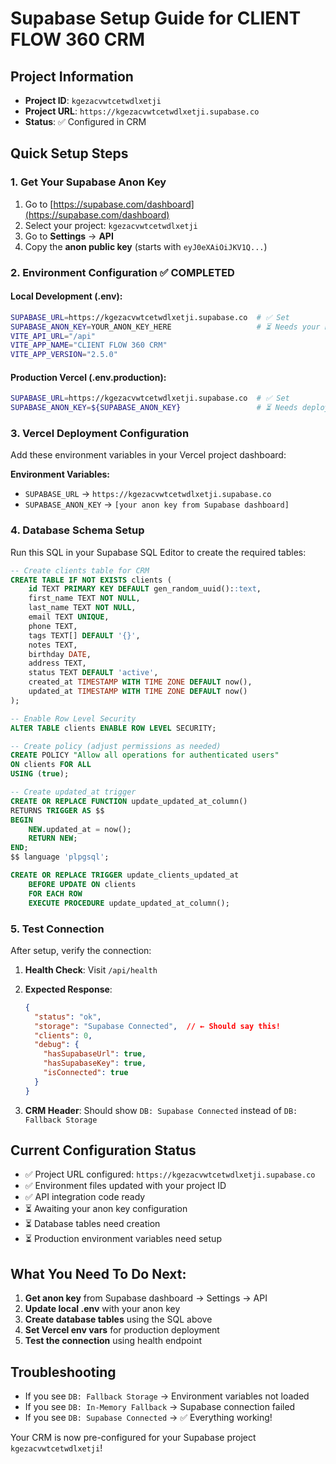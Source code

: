 # Supabase Setup Guide for CLIENT FLOW 360 CRM

## Project Information
- **Project ID**: `kgezacvwtcetwdlxetji` 
- **Project URL**: `https://kgezacvwtcetwdlxetji.supabase.co`
- **Status**: ✅ Configured in CRM

## Quick Setup Steps

### 1. Get Your Supabase Anon Key
1. Go to [https://supabase.com/dashboard](https://supabase.com/dashboard)
2. Select your project: `kgezacvwtcetwdlxetji`
3. Go to **Settings** → **API**
4. Copy the **anon public key** (starts with `eyJ0eXAiOiJKV1Q...`)

### 2. Environment Configuration ✅ COMPLETED

#### Local Development (.env):
```bash
SUPABASE_URL=https://kgezacvwtcetwdlxetji.supabase.co  # ✅ Set
SUPABASE_ANON_KEY=YOUR_ANON_KEY_HERE                   # ⏳ Needs your key
VITE_API_URL="/api"
VITE_APP_NAME="CLIENT FLOW 360 CRM"
VITE_APP_VERSION="2.5.0"
```

#### Production Vercel (.env.production):
```bash
SUPABASE_URL=https://kgezacvwtcetwdlxetji.supabase.co  # ✅ Set
SUPABASE_ANON_KEY=${SUPABASE_ANON_KEY}                 # ⏳ Needs deployment config
```

### 3. Vercel Deployment Configuration
Add these environment variables in your Vercel project dashboard:

**Environment Variables:**
- `SUPABASE_URL` → `https://kgezacvwtcetwdlxetji.supabase.co`
- `SUPABASE_ANON_KEY` → `[your anon key from Supabase dashboard]`

### 4. Database Schema Setup
Run this SQL in your Supabase SQL Editor to create the required tables:

```sql
-- Create clients table for CRM
CREATE TABLE IF NOT EXISTS clients (
    id TEXT PRIMARY KEY DEFAULT gen_random_uuid()::text,
    first_name TEXT NOT NULL,
    last_name TEXT NOT NULL,
    email TEXT UNIQUE,
    phone TEXT,
    tags TEXT[] DEFAULT '{}',
    notes TEXT,
    birthday DATE,
    address TEXT,
    status TEXT DEFAULT 'active',
    created_at TIMESTAMP WITH TIME ZONE DEFAULT now(),
    updated_at TIMESTAMP WITH TIME ZONE DEFAULT now()
);

-- Enable Row Level Security
ALTER TABLE clients ENABLE ROW LEVEL SECURITY;

-- Create policy (adjust permissions as needed)
CREATE POLICY "Allow all operations for authenticated users" 
ON clients FOR ALL 
USING (true);

-- Create updated_at trigger
CREATE OR REPLACE FUNCTION update_updated_at_column()
RETURNS TRIGGER AS $$
BEGIN
    NEW.updated_at = now();
    RETURN NEW;
END;
$$ language 'plpgsql';

CREATE OR REPLACE TRIGGER update_clients_updated_at 
    BEFORE UPDATE ON clients 
    FOR EACH ROW 
    EXECUTE PROCEDURE update_updated_at_column();
```

### 5. Test Connection
After setup, verify the connection:

1. **Health Check**: Visit `/api/health` 
2. **Expected Response**:
   ```json
   {
     "status": "ok",
     "storage": "Supabase Connected",  // ← Should say this!
     "clients": 0,
     "debug": {
       "hasSupabaseUrl": true,
       "hasSupabaseKey": true,
       "isConnected": true
     }
   }
   ```

3. **CRM Header**: Should show `DB: Supabase Connected` instead of `DB: Fallback Storage`

## Current Configuration Status
- ✅ Project URL configured: `https://kgezacvwtcetwdlxetji.supabase.co`
- ✅ Environment files updated with your project ID
- ✅ API integration code ready
- ⏳ Awaiting your anon key configuration
- ⏳ Database tables need creation
- ⏳ Production environment variables need setup

## What You Need To Do Next:
1. **Get anon key** from Supabase dashboard → Settings → API
2. **Update local .env** with your anon key 
3. **Create database tables** using the SQL above
4. **Set Vercel env vars** for production deployment
5. **Test the connection** using health endpoint

## Troubleshooting
- If you see `DB: Fallback Storage` → Environment variables not loaded
- If you see `DB: In-Memory Fallback` → Supabase connection failed
- If you see `DB: Supabase Connected` → ✅ Everything working!

Your CRM is now pre-configured for your Supabase project `kgezacvwtcetwdlxetji`!